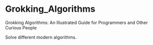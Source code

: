# Grokking_Algorithms

Grokking Algorithms: An Illustrated Guide for Programmers and Other Curious People

Solve different modern algorithms. 
